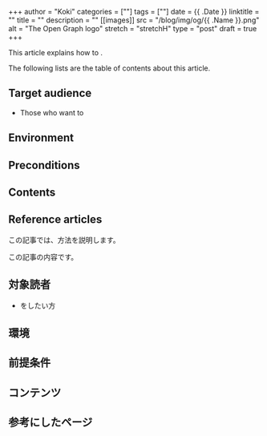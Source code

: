 +++
author = "Koki"
categories = [""]
tags = [""]
date = {{ .Date }}
linktitle = ""
title = ""
description = ""
[[images]]
  src = "/blog/img/og/{{ .Name }}.png"
  alt = "The Open Graph logo"
  stretch = "stretchH"
type = "post"
draft = true
+++
<!-- English -->
This article explains how to .

The following lists are the table of contents about this article.
<!-- START doctoc -->
<!-- END doctoc -->


## Target audience
- Those who want to


## Environment


## Preconditions


## Contents


## Reference articles



<!-- Japanese -->
この記事では、方法を説明します。

この記事の内容です。
<!-- START doctoc -->
<!-- END doctoc -->


## 対象読者
- をしたい方


## 環境


## 前提条件


## コンテンツ


## 参考にしたページ

